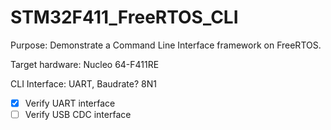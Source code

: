 # STM32F411_FreeRTOS_CLI
Purpose: Demonstrate a Command Line Interface framework on FreeRTOS.

Target hardware: Nucleo 64-F411RE

CLI Interface: UART, Baudrate? 8N1

 - [x] Verify UART interface
 - [ ] Verify USB CDC interface
